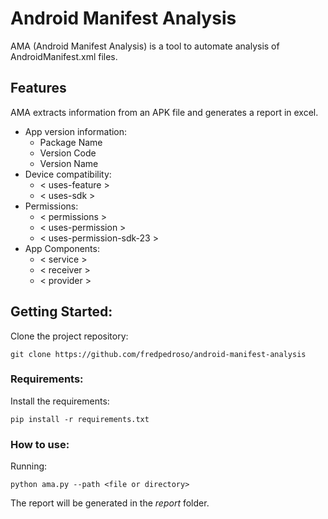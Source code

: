 # Android Manifest Analysis

AMA (Android Manifest Analysis) is a tool to automate analysis of AndroidManifest.xml files.

## Features

AMA extracts information from an APK file and generates a report in excel.

- App version information:
  - Package Name
  - Version Code
  - Version Name
- Device compatibility:
  - < uses-feature >
  - < uses-sdk >
- Permissions:
  - < permissions >
  - < uses-permission >
  - < uses-permission-sdk-23 >	
- App Components:
  - < service >
  - < receiver >
  - < provider >

## Getting Started:

Clone the project repository: 

```
git clone https://github.com/fredpedroso/android-manifest-analysis
```

### Requirements:

Install the requirements:

```
pip install -r requirements.txt
```

### How to use:

Running:

```
python ama.py --path <file or directory>
```

The report will be generated in the _report_ folder.